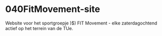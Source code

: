 # 040FitMovement-site
Website voor het sportgroepje )$) FIT Movement - elke zaterdagochtend actief op het terrein van de TUe.
